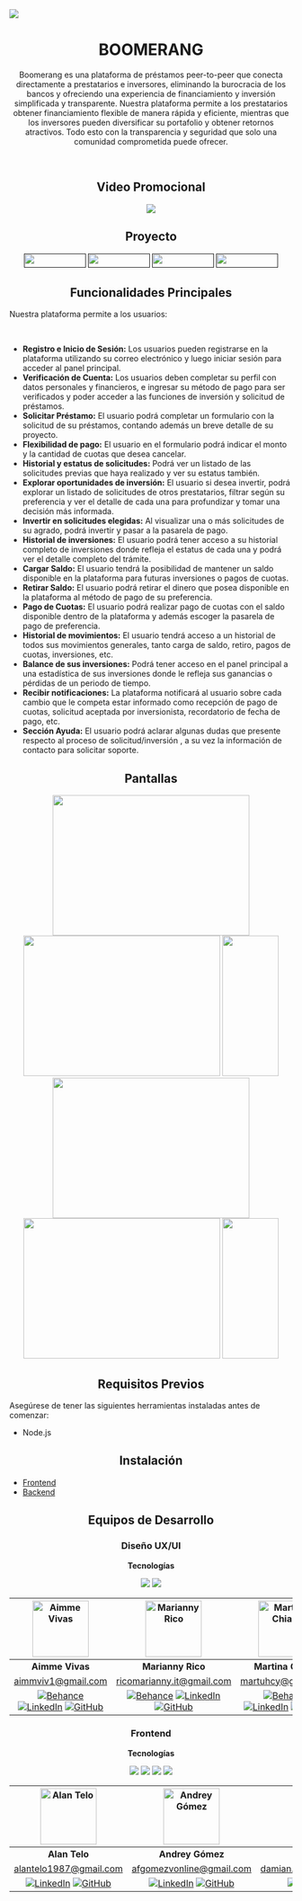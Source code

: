 <img src="https://cdn.discordapp.com/attachments/1238921841859498024/1250968128817467402/image.png?ex=666cde5b&is=666b8cdb&hm=647f19fafb8637345daf71b373e4ebe8c5d173d5214d2d09e4fff4cee117e128&" />
<h1 align="center"> BOOMERANG </h1>
<p align="center">  Boomerang es una plataforma de préstamos peer-to-peer que conecta directamente a prestatarios e inversores, eliminando la burocracia de los bancos y ofreciendo una experiencia de financiamiento y inversión simplificada y transparente.
Nuestra plataforma permite a los prestatarios obtener financiamiento flexible de manera rápida y eficiente, mientras que los inversores pueden diversificar su portafolio y obtener retornos atractivos. Todo esto con la transparencia y seguridad que solo una comunidad comprometida puede ofrecer.</p>
<br>
<H2 align="center"> Video Promocional </H2>
<div align="center"> <a href="" > <img src="https://img.shields.io/badge/YouTube-FF0000?style=for-the-badge&logo=YouTube&logoColor=white"/></a></div>
<H2 align="center"> Proyecto </H2>
<div align="center"> 
  <a href="" > <img src="https://cdn.discordapp.com/attachments/1171642808571011165/1252658659394191501/DESPLEGAR.png?ex=667304c9&is=6671b349&hm=593d02e748c1ad942ad20332de47618f48b1737bfe57d32ca229ccc69341e0e6&" height="25" width="110" /></a>
  <a href="" > <img src="https://cdn.discordapp.com/attachments/1171642808571011165/1252658660048371742/PROTOTIPO.png?ex=667304c9&is=6671b349&hm=4990a283f4126b434ce30025931147f9c7a69456871b9c14f5307c2c744209cc&" height="25" width="110" /></a>
  <a href="" > <img src="https://cdn.discordapp.com/attachments/1171642808571011165/1252658659616493621/MOCKUP.png?ex=667304c9&is=6671b349&hm=71055d597f2ae037b19a78eb1d4cbe2ff428cb9f8fc330e3d8b4be406ca58795&" height="25" width="110" /></a>
  <a href="" > <img src="https://cdn.discordapp.com/attachments/1171642808571011165/1252658660728115363/UI_KIT.png?ex=667304c9&is=6671b349&hm=0bc768b61cb5c664b8a7927950c1c72cbb9edfe0d32cac0f255f3d81794dcdb7&" height="25" width="110" /></a>
</div>
<H2 align="center"> Funcionalidades Principales </H2>
<p<>Nuestra plataforma permite a los usuarios:</p>
</br>
<ul>
  <li><strong>Registro e Inicio de Sesión:</strong> Los usuarios pueden registrarse en la plataforma utilizando su correo electrónico y luego iniciar sesión para acceder al panel principal.</li>
  <li><strong>Verificación de Cuenta:</strong> Los usuarios deben completar su perfil con datos personales y financieros, e ingresar su método de pago para ser verificados y poder acceder a las funciones de inversión y solicitud de préstamos.</li>
  <li><strong>Solicitar Préstamo:</strong> El usuario podrá completar un formulario con la solicitud de su préstamos, contando además un breve detalle de su proyecto.</li>
  <li><strong>Flexibilidad de pago:</strong> El usuario en el formulario podrá indicar el monto y la cantidad de cuotas que desea cancelar.</li>
  <li><strong>Historial y estatus de solicitudes:</strong> Podrá ver un listado de las solicitudes previas que haya realizado y ver su estatus también.</li>
  <li><strong>Explorar oportunidades de inversión:</strong> El usuario si desea invertir, podrá explorar un listado de solicitudes de otros prestatarios, filtrar según su preferencia y ver el detalle de cada una para profundizar y tomar una decisión más informada.</li>
  <li><strong>Invertir en solicitudes elegidas:</strong> Al visualizar una o más solicitudes de su agrado, podrá invertir y pasar a la pasarela de pago.</li>
  <li><strong>Historial de inversiones:</strong> El usuario podrá tener acceso a su historial completo de inversiones donde refleja el estatus de cada una y podrá ver el detalle completo del trámite.</li>
  <li><strong>Cargar Saldo:</strong> El usuario tendrá la posibilidad de mantener un saldo disponible en la plataforma para futuras inversiones o pagos de cuotas.</li>
  <li><strong>Retirar Saldo:</strong> El usuario podrá retirar el dinero que posea disponible en la plataforma al método de pago de su preferencia.</li>
  <li><strong>Pago de Cuotas:</strong> El usuario podrá realizar pago de cuotas con el saldo disponible dentro de la plataforma y además escoger la pasarela de pago de preferencia.</li>
  <li><strong>Historial de movimientos:</strong> El usuario tendrá acceso a un historial de todos sus movimientos generales, tanto carga de saldo, retiro, pagos de cuotas, inversiones, etc.</li>
  <li><strong>Balance de sus inversiones:</strong> Podrá tener acceso en el panel principal a una estadística de sus inversiones donde le refleja sus ganancias o pérdidas de un periodo de tiempo.</li>
  <li><strong>Recibir notificaciones:</strong> La plataforma notificará al usuario sobre cada cambio que le competa estar informado como recepción de pago de cuotas, solicitud aceptada por inversionista, recordatorio de fecha de pago, etc.</li>
  <li><strong>Sección Ayuda:</strong> El usuario podrá aclarar algunas dudas que presente respecto al proceso de solicitud/inversión , a su vez la información de contacto para solicitar soporte.</li>
</ul>
<H2 align="center"> Pantallas </H2>
<div classname=" grid-gap-30 grid-column-3" align="center"> 
<img src="https://cdn.discordapp.com/attachments/1238921841859498024/1250971084094701609/image.png?ex=666ce11c&is=666b8f9c&hm=8f7acc823a61c5d7645bdce6c85b631b7806e8d75da30c07eedbacb646f870dd&" height="250" width="350" />
<img src="https://cdn.discordapp.com/attachments/1238921841859498024/1250972555070931104/image.png?ex=666ce27b&is=666b90fb&hm=e68aaf5e64f207d464db8aba203c2a011442c0eba2db65c542259f46cbc4923a&" height="250" width="350" />
<img src="https://cdn.discordapp.com/attachments/1238921841859498024/1251224554236416070/image.png?ex=666dcd2c&is=666c7bac&hm=debd1b789f2bd922d681ddff77edb1e4359924299cb6f39fa81eb5a45a77548a&" height="250" width="100" />
<img src="https://cdn.discordapp.com/attachments/1238921841859498024/1250972688403664987/image.png?ex=666ce29a&is=666b911a&hm=a512e1f8eaf0b70508a4053971019fb2a1f44a2ba52424d0a5d64e2af4ff864e&" height="250" width="350" />
<img src="https://cdn.discordapp.com/attachments/1238921841859498024/1250972946994958336/image.png?ex=666ce2d8&is=666b9158&hm=3e1bea9f9f176f7db5ba38aeeb43f50b8f0cf6c7805d32c2a5db57d7bb11a9b0&" height="250" width="350" />
<img src="https://cdn.discordapp.com/attachments/1238921841859498024/1251225090767720478/image.png?ex=666dcdac&is=666c7c2c&hm=46dc0766c34404638659f234cb71faf0ca8824bb71a9af01f3de35df4ca4ea0e&" height="250" width="100" /></div>
<H2 align="center"> Requisitos Previos </H2>
<p<>Asegúrese de tener las siguientes herramientas instaladas antes de comenzar: </p>
<ul>
  <li>
    Node.js
  </li>
</ul>
<H2 align="center"> Instalación </H2>
<ul><li><a href="https://github.com/AcirDeveloper/c18-14-n-node-react/tree/dev/client"> Frontend </a></li>
<li><a href="https://github.com/AcirDeveloper/c18-14-n-node-react/tree/dev/client"> Backend </a></li></ul>
<H2 align="center"> Equipos de Desarrollo </H2>
<h3 align="center">Diseño UX/UI</h3>
<p align="center"><strong>Tecnologías</strong></p>
<div align="center"> 
  <a href="" > <img src="https://img.shields.io/badge/Figma-000000.svg?style=for-the-badge&logo=Figma&logoColor=white" /></a>
  <a href="" > <img src="https://img.shields.io/badge/adobe%20illustrator-blue?style=for-the-badge&logo=adobeillustrator&logoColor=black&logoSize=auto&labelColor=%23FF6719&color=%23FF6719" /></a>
</div>

|<img src="https://ca.slack-edge.com/T02KS88FB0E-U072JK3NVPT-71069c307a23-512" width="100" height="100" alt="Aimme Vivas"> | <img src="https://ca.slack-edge.com/T02KS88FB0E-U0725SLGW1Z-249c506e090f-512" width="100" height="100" alt="Marianny Rico">| <img src="https://ca.slack-edge.com/T02KS88FB0E-U056LV8T4DP-880888ccdb29-512" width="100" height="100" alt="Martina Chiara">|
| :--: | :--: | :--: |
|**Aimme Vivas**|**Marianny Rico**|**Martina Chiara**|
|aimmviv1@gmail.com|ricomarianny.it@gmail.com|martuhcy@gmail.com|
| [![Behance](https://img.shields.io/badge/Behance-1769FF?style=for-the-badge&logo=Behance&logoColor=white)](https://www.behance.net/aimmevivasruiz) [![LinkedIn](https://img.shields.io/badge/LinkedIn-0A66C2?style=for-the-badge&logo=LinkedIn&logoColor=white)](https://www.linkedin.com/in/aimme-vivas-ruiz) [![GitHub](https://img.shields.io/badge/GitHub-181717?style=for-the-badge&logo=GitHub&logoColor=white)](https://github.com/Aimmevivas) | [![Behance](https://img.shields.io/badge/Behance-1769FF?style=for-the-badge&logo=Behance&logoColor=white)](https://www.behance.net/mariannyrico) [![LinkedIn](https://img.shields.io/badge/LinkedIn-0A66C2?style=for-the-badge&logo=LinkedIn&logoColor=white)](https://www.linkedin.com/in/marianny-rico/) [![GitHub](https://img.shields.io/badge/GitHub-181717?style=for-the-badge&logo=GitHub&logoColor=white)](https://github.com/Mariannyrico) | [![Behance](https://img.shields.io/badge/Behance-1769FF?style=for-the-badge&logo=Behance&logoColor=white)](https://www.behance.net/belenfernandezm) [![LinkedIn](https://img.shields.io/badge/LinkedIn-0A66C2?style=for-the-badge&logo=LinkedIn&logoColor=white)](https://www.linkedin.com/in/martina-coria-88237a23b/) [![GitHub](https://img.shields.io/badge/GitHub-181717?style=for-the-badge&logo=GitHub&logoColor=white)](https://github.com/martuchiara) |

<h3 align="center">Frontend</h3>
<p align="center"><strong>Tecnologías</strong></p>
<div align="center"> 
  <a href="" > <img src="https://img.shields.io/badge/Tailwind-06B6D4?style=for-the-badge&logo=Tailwind%20CSS&logoColor=white" /></a>
  <a href="" > <img src="https://img.shields.io/badge/Next.js-000000?style=for-the-badge&logo=Next.js&logoColor=white" /></a>
  <a href="" > <img src="https://img.shields.io/badge/css3-blue?style=for-the-badge&logo=css3&logoColor=white&logoSize=auto&color=blue" /></a>
  <a href="" > <img src="https://img.shields.io/badge/zustand-gray?style=for-the-badge&color=gray" /></a>
  </div>

|<img src="https://ca.slack-edge.com/T02KS88FB0E-U02MFR6FDSS-cb3bfb3a6ef5-512" width="100" height="100" alt="Alan Telo"> | <img src="https://cdn.discordapp.com/attachments/1171642808571011165/1252752239471099994/Imagen_de_WhatsApp_2024-06-12_a_las_16.44.32_cd11077c.jpg?ex=66735bf0&is=66720a70&hm=07060d92a061333145cc224213c64a2c89e3cfe4448dc472e971bb41665c863e&" width="100" height="100" alt="Andrey Gómez">| <img src="https://ca.slack-edge.com/T02KS88FB0E-U072PQL5PT6-ca2f878973cd-512" width="100" height="100" alt="Damián Díaz">| <img src="https://ca.slack-edge.com/T02KS88FB0E-U040PGGA7J4-b7a6417b9fc1-512" width="100" height="100" alt="Julio Sevillano">| <img src="https://ca.slack-edge.com/T02KS88FB0E-U04L281CTQ8-c6fa71a3a11a-512" width="100" height="100" alt="Roy Palomino">|
| :--: | :--: | :--: | :--: | :--: |
|**Alan Telo**|**Andrey Gómez**|**Damián Díaz**|**Julio Sevillano**|**Roy Palomino**|
|alantelo1987@gmail.com|afgomezvonline@gmail.com|damian.diaz.develop@gmail.com|acirdeveloper@gmail.com|palominoriosroy@gmail.com|
| [![LinkedIn](https://img.shields.io/badge/LinkedIn-0A66C2?style=for-the-badge&logo=LinkedIn&logoColor=white)]() [![GitHub](https://img.shields.io/badge/GitHub-181717?style=for-the-badge&logo=GitHub&logoColor=white)]() | [![LinkedIn](https://img.shields.io/badge/LinkedIn-0A66C2?style=for-the-badge&logo=LinkedIn&logoColor=white)](www.linkedin.com/in/andreygomez) [![GitHub](https://img.shields.io/badge/GitHub-181717?style=for-the-badge&logo=GitHub&logoColor=white)](https://github.com/afgomezv) | [![LinkedIn](https://img.shields.io/badge/LinkedIn-0A66C2?style=for-the-badge&logo=LinkedIn&logoColor=white)](https://www.linkedin.com/in/damian-diaz-6a7537258/) [![GitHub](https://img.shields.io/badge/GitHub-181717?style=for-the-badge&logo=GitHub&logoColor=white)](https://github.com/diaz027) |[![LinkedIn](https://img.shields.io/badge/LinkedIn-0A66C2?style=for-the-badge&logo=LinkedIn&logoColor=white)]() [![GitHub](https://img.shields.io/badge/GitHub-181717?style=for-the-badge&logo=GitHub&logoColor=white)]() |[![LinkedIn](https://img.shields.io/badge/LinkedIn-0A66C2?style=for-the-badge&logo=LinkedIn&logoColor=white)](https://www.linkedin.com/in/roypalominorios/) [![GitHub](https://img.shields.io/badge/GitHub-181717?style=for-the-badge&logo=GitHub&logoColor=white)](https://github.com/Pitt96) |

